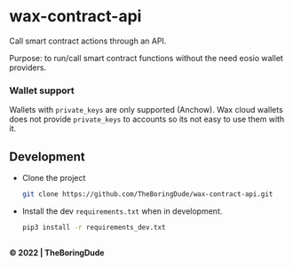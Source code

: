 # wax-contract-api

Call smart contract actions through an API.

Purpose: to run/call smart contract functions without the need eosio wallet providers.

### Wallet support

Wallets with `private_keys` are only supported (Anchow). Wax cloud wallets does not provide `private_keys` to accounts so its not easy to use them with it.

## Development

- Clone the project

  ```sh
  git clone https://github.com/TheBoringDude/wax-contract-api.git
  ```

- Install the dev `requirements.txt` when in development.

  ```sh
  pip3 install -r requirements_dev.txt
  ```

##

**&copy; 2022 | TheBoringDude**
